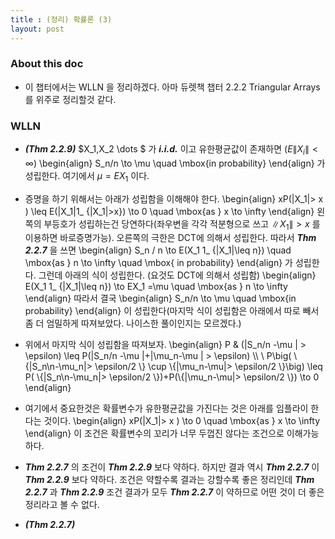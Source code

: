 ```yaml
---
title : (정리) 확률론 (3) 
layout: post
--- 
```


### About this doc 

- 이 챕터에서는 WLLN 을 정리하겠다. 아마 듀렛책 챕터 2.2.2 Triangular Arrays 를 위주로 정리할것 같다. 

### WLLN 

- ***(Thm 2.2.9)*** $X_1,X_2 \dots $ 가 ***i.i.d.*** 이고 유한평균값이 존재하면 ($E\|X_i\|<\infty$) 
\begin{align}
S_n/n \to \mu \quad \mbox{in probability} 
\end{align}
가 성립한다. 여기에서 $\mu=EX_1$ 이다. 

- 증명을 하기 위해서는 아래가 성립함을 이해해야 한다. 
\begin{align}
xP(\|X_1\|> x ) \leq E(\|X_1\|1_ {\|X_1\|>x}) \to 0 \quad \mbox{as } x \to \infty 
\end{align}
왼쪽의 부등호가 성립하는건 당연하다(좌우변을 각각 적분형으로 쓰고 $\|X_1\|>x$ 를 이용하면 바로증명가능). 오른쪽의 극한은 DCT에 의해서 성립한다. 따라서 ***Thm 2.2.7*** 을 쓰면 
\begin{align}
S_n / n \to E(X_1 1_ {\|X_1\|\leq n}) \quad \mbox{as } n \to \infty \quad \mbox{ in probability} 
\end{align} 
가 성립한다. 그런데 아래의 식이 성립한다. (요것도 DCT에 의해서 성립함) 
\begin{align}
E(X_1 1_ {\|X_1\|\leq n}) \to EX_1 =\mu \quad \mbox{as } n \to \infty 
\end{align}
따라서 결국 
\begin{align}
S_n/n \to \mu \quad \mbox{in probability} 
\end{align}
이 성립한다(마지막 식이 성립함은 아래에서 따로 빼서 좀 더 엄밀하게 따져보았다. 나이스한 풀이인지는 모르겠다.)

- 위에서 마지막 식이 성립함을 따져보자. 
\begin{align}
P & (\|S_n/n -\mu \| > \epsilon) \leq P(\|S_n/n -\mu \|+\|\mu_n-\mu \| > \epsilon)  \\\\ \\
P\big( \\{\|S_n\n-\mu_n\|> \epsilon/2 \\} \cup \\{\|\mu_n-\mu\|> \epsilon/2 \\}\big)
\leq P( \\{\|S_n\n-\mu_n\|> \epsilon/2 \\})+P(\\{\|\mu_n-\mu\|> \epsilon/2 \\}) \to 0 
\end{align}

- 여기에서 중요한것은 확률변수가 유한평균값을 가진다는 것은 아래를 임플라이 한다는 것이다. 
\begin{align}
xP(\|X_1\|> x ) \to 0 \quad \mbox{as } x \to \infty 
\end{align}
이 조건은 확률변수의 꼬리가 너무 두껍진 않다는 조건으로 이해가능하다. 

- ***Thm 2.2.7*** 의 조건이 ***Thm 2.2.9*** 보다 약하다. 하지만 결과 역시 ***Thm 2.2.7*** 이 ***Thm 2.2.9*** 보다 약하다. 조건은 약할수록 결과는 강할수록 좋은 정리인데 ***Thm 2.2.7*** 과 ***Thm 2.2.9*** 조건 결과가 모두 ***Thm 2.2.7*** 이 약하므로 어떤 것이 더 좋은 정리라고 볼 수 없다. 

- ***(Thm 2.2.7)*** 



